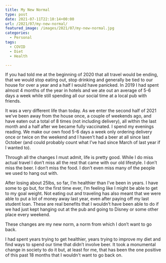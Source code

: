 ```yaml
---
title: My New Normal
type: post
date: 2021-07-11T22:10:14+00:00
url: /2021/07/my-new-normal/
featured_image: /images/2021/07/my-new-normal.jpg
categories:
  - Personal
tags:
  - COVID
  - Diet
  - Health

---
```

If you had told me at the beginning of 2020 that all travel would be ending, that we would stop eating out, stop drinking and generally be tied to our house for over a year and a half I would have panicked. In 2019 I had spent almost 4 months of the year in hotels and we ate out an average of 5-6 days a week while still spending all our social time at a local pub with friends.

It was a very different life than today.
As we enter the second half of 2021 we’ve been away from the house once, a couple of weekends ago, and have eaten out a total of 8 times (not including delivery), all within the last month and a half after we became fully vaccinated. I spend my evenings reading. We make our own food 5-6 days a week only ordering delivery once or twice on the weekend and I haven’t had a beer at all since last October (and could probably count what I’ve had since March of last year if I wanted to).

Through all the changes I must admit, life is pretty good. While I do miss actual travel I don’t miss all the rest that came with our old lifestyle. I don’t miss the beer. I don’t miss the food. I don’t even miss many of the people we used to hang out with.

After losing about 25lbs, so far, I’m healthier than I’ve been in years. I have some to go but, for the first time ever, I’m feeling like I might be able to get to my goal weight. Not eating out and traveling has also meant that we were able to put a lot of money away last year, even after paying off my last student loan. These are real benefits that I wouldn’t have been able to do if we had just kept hanging out at the pub and going to Disney or some other place every weekend.

These changes are my new norm, a norm from which I don’t want to go back.

I had spent years trying to get healthier, years trying to improve my diet and find ways to spend our time that didn’t involve beer. It took a monumental change in society to do it but, at least for me, that has been the one positive of this past 18 months that I wouldn't want to go back on.
